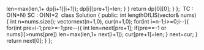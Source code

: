 len=max(len,1+ dp[i+1][i+1]);
dp[i][pre+1]=len;
}
}
return dp[0][0];
}
};
​
TC : O(N*N)  SC : O(N)*2
​
class Solution {
public:
int lengthOfLIS(vector<int>& nums) {
int n=nums.size();
vector<int>next(n+1,0), cur(n+1,0);
for(int i=n-1;i>=0;i--){
for(int pre=i-1;pre>=-1;pre--){
int len=next[pre+1];
if(pre==-1 or nums[i]>nums[pre])
len=max(len,1+ next[i+1]);
cur[pre+1]=len;
}
next=cur;
}
return next[0];
}
};
​
